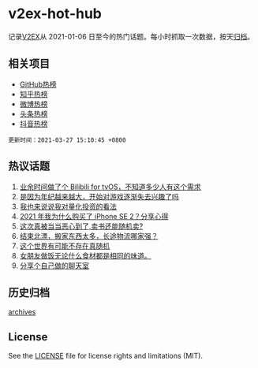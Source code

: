 # v2ex-hot-hub

 记录[V2EX](https://www.v2ex.com/)从 2021-01-06 日至今的热门话题。每小时抓取一次数据，按天[归档](archives)。
 
 ## 相关项目

- [GitHub热榜](https://github.com/snaildev/github-hot-hub)
- [知乎热榜](https://github.com/snaildev/zhihu-hot-hub)
- [微博热榜](https://github.com/snaildev/weibo-hot-hub)
- [头条热榜](https://github.com/snaildev/toutiao-hot-hub)
- [抖音热榜](https://github.com/snaildev/douyin-hot-hub)


 `更新时间：2021-03-27 15:10:45 +0800`

## 热议话题

1. [业余时间做了个 Bilibili for tvOS，不知道多少人有这个需求](https://www.v2ex.com/t/765455)
1. [是因为年纪越来越大，开始对游戏逐渐失去兴趣了吗](https://www.v2ex.com/t/765480)
1. [我也来说说我对量化投资的看法](https://www.v2ex.com/t/765477)
1. [2021 年我为什么购买了 iPhone SE 2？分享心得](https://www.v2ex.com/t/765553)
1. [这次真被当当恶心到了,卖书还能随机卖?](https://www.v2ex.com/t/765514)
1. [结束北漂，搬家东西太多，长途物流哪家强？](https://www.v2ex.com/t/765610)
1. [这个世界有可能不存在真随机](https://www.v2ex.com/t/765504)
1. [女朋友做饭无论什么食材都是相同的味道。](https://www.v2ex.com/t/765653)
1. [分享个自己做的聊天室](https://www.v2ex.com/t/765557)

## 历史归档

[archives](archives)

## License

See the [LICENSE](LICENSE) file for license rights and limitations (MIT).
